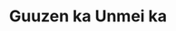 --- 
title: "Guuzen ka Unmei ka"
publishdate: "2019-9-20T16:48:46+02:00"
src: "https://365manga.net/manga/guuzen-ka-unmei-ka"
image: "https://data.365manga.net/images/thumbnails/1777-guuzen-ka-unmei-ka.jpg"
description: "From Shinnen: Ren-chan has a problem: Whenever the girl he confesses to begins to like him back, he gets tired of the relationship. This time, the person he likes is his friend, Ari. Ari agrees to go out with him, thinking that he'll get tired of it if she does, and they'll go back to being friends. But will it really turn out that way...? Also contains: Line Heart, I…"
---